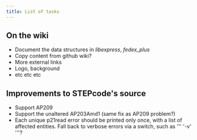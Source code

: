 ```yaml
---
title: List of tasks
---
```


On the wiki
-----------

-   Document the data structures in *libexpress*, *fedex\_plus*
-   Copy content from github wiki?
-   More external links
-   Logo, background
-   etc etc etc

Improvements to STEPcode's source
---------------------------------

-   Support AP209
-   Support the unaltered AP203Amd1 (same fix as AP209 problem?)
-   Each unique p21read error should be printed only once, with a list
    of affected entities. Fall back to verbose errors via a switch, such
    as ''' '-v' '''?

